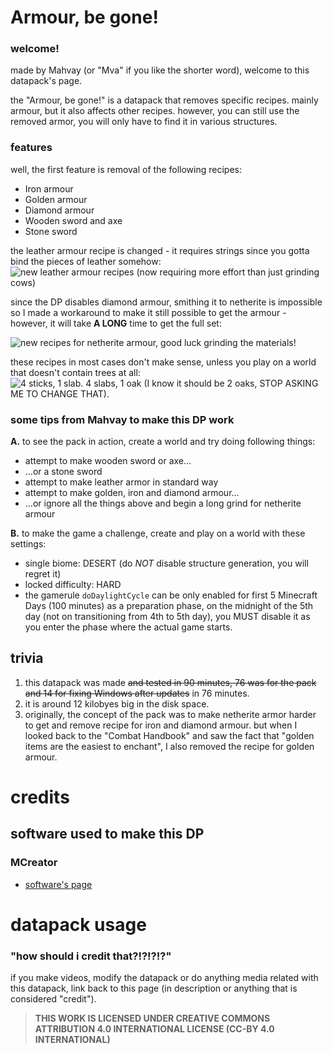 # Armour, be gone!
### welcome!
made by Mahvay (or "Mva" if you like the shorter word), welcome to this datapack's page.

the "Armour, be gone!" is a datapack that removes specific recipes. mainly armour, but it also affects other recipes.
however, you can still use the removed armor, you will only have to find it in various structures.

### features
well, the first feature is removal of the following recipes:
* Iron armour
* Golden armour
* Diamond armour
* Wooden sword and axe
* Stone sword

the leather armour recipe is changed - it requires strings since you gotta bind the pieces of leather somehow:
![new leather armour recipes (now requiring more effort than just grinding cows)](https://cdn.modrinth.com/data/cached_images/d4c171d623e35350a09de64b3ea2c8096985e61a.png)

since the DP disables diamond armour, smithing it to netherite is impossible so I made a workaround to make it still possible to get the armour - however, it will take **A LONG** time to get the full set:

![new recipes for netherite armour, good luck grinding the materials!](https://cdn.modrinth.com/data/cached_images/665dd3ece1c586a62521cb6680743486387aadca.png)

these recipes in most cases don't make sense, unless you play on a world that doesn't contain trees at all:
![4 sticks, 1 slab. 4 slabs, 1 oak (I know it should be 2 oaks, STOP ASKING ME TO CHANGE THAT).](https://cdn.modrinth.com/data/cached_images/400d0235e136f1ab68a83053c94601ffa76dd727.png)

### some tips from Mahvay to make this DP work
**A.** to see the pack in action, create a world and try doing following things:
* attempt to make wooden sword or axe...
* ...or a stone sword
* attempt to make leather armor in standard way
* attempt to make golden, iron and diamond armour...
* ...or ignore all the things above and begin a long grind for netherite armour

**B.** to make the game a challenge, create and play on a world with these settings:
* single biome: DESERT (do *NOT* disable structure generation, you will regret it)
* locked difficulty: HARD
* the gamerule `doDaylightCycle` can be only enabled for first 5 Minecraft Days (100 minutes) as a preparation phase, on the midnight of the 5th day (not on transitioning from 4th to 5th day), you MUST disable it as you enter the phase where the actual game starts.

## trivia
1. this datapack was made ~~and tested in 90 minutes, 76 was for the pack and 14 for fixing Windows after updates~~ in 76 minutes.
2. it is around 12 kilobyes big in the disk space.
3. originally, the concept of the pack was to make netherite armor harder to get and remove recipe for iron and diamond armour. but when I looked back to the "Combat Handbook" and saw the fact that "golden items are the easiest to enchant", I also removed the recipe for golden armour.

# credits
## software used to make this DP
### MCreator
- [software's page](https://mcreator.net/)

# datapack usage
### "how should i credit that?!?!?!?"
if you make videos, modify the datapack or do anything media related with this datapack, link back to this page (in description or anything that is considered "credit").
> **THIS WORK IS LICENSED UNDER CREATIVE COMMONS ATTRIBUTION 4.0 INTERNATIONAL LICENSE (CC-BY 4.0 INTERNATIONAL)**
